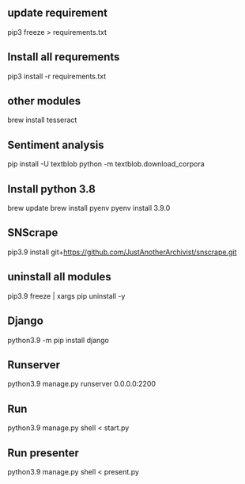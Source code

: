 ## update requirement
pip3 freeze > requirements.txt

## Install all requrements
pip3 install -r requirements.txt

## other modules
brew install tesseract

## Sentiment analysis
pip install -U textblob
python -m textblob.download_corpora

## Install python 3.8
brew update
brew install pyenv
pyenv install 3.9.0

## SNScrape
pip3.9 install git+https://github.com/JustAnotherArchivist/snscrape.git

## uninstall all modules
pip3.9 freeze | xargs pip uninstall -y

## Django
python3.9 -m pip install django

## Runserver
python3.9 manage.py runserver 0.0.0.0:2200

## Run 
python3.9 manage.py shell < start.py

## Run presenter
python3.9 manage.py shell < present.py

